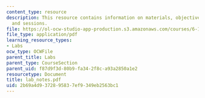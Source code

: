 ```yaml
---
content_type: resource
description: This resource contains information on materials, objectives, metal deformation
  and sessions.
file: https://ol-ocw-studio-app-production.s3.amazonaws.com/courses/6-163-strobe-project-laboratory-fall-2005/2b69a4d9372895837ef9349eb2563bc1_lab_notes.pdf
file_type: application/pdf
learning_resource_types:
- Labs
ocw_type: OCWFile
parent_title: Labs
parent_type: CourseSection
parent_uid: f87d9f3d-80b9-fa34-2f8c-a93a2850a1e2
resourcetype: Document
title: lab_notes.pdf
uid: 2b69a4d9-3728-9583-7ef9-349eb2563bc1
---
```

